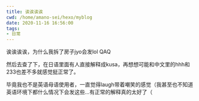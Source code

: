 ```yaml
---
title: 诶诶诶诶
cwd: /home/amano-sei/hexo/myblog
date: 2020-11-16 16:56:00
tags:
- 日常
---
```


诶诶诶诶，为什么我拆了房子jyo会发lol QAQ

然后去查了下，在日语里面有人直接解释成kusa，再想想可能和中文里的hhh和233也差不多就感觉挺正常了。

毕竟我也不是英语母语使用者，一直觉得laugh带着嘲笑的感觉（我甚至也不知道英语环境下都什么情况下会发这些...有正常的解释真的太好了（

